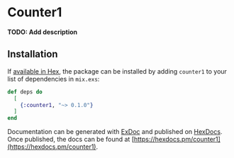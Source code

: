 # Counter1

**TODO: Add description**

## Installation

If [available in Hex](https://hex.pm/docs/publish), the package can be installed
by adding `counter1` to your list of dependencies in `mix.exs`:

```elixir
def deps do
  [
    {:counter1, "~> 0.1.0"}
  ]
end
```

Documentation can be generated with [ExDoc](https://github.com/elixir-lang/ex_doc)
and published on [HexDocs](https://hexdocs.pm). Once published, the docs can
be found at [https://hexdocs.pm/counter1](https://hexdocs.pm/counter1).

